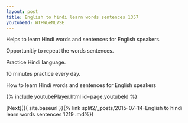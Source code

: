 ```yaml
---
layout: post
title: English to hindi learn words sentences 1357 
youtubeId: WTFWLeNL7SE
---
```

 
 
Helps to learn Hindi words and sentences for English speakers.

Opportunitiy to repeat the words sentences. 

Practice Hindi language. 
 
10 minutes practice every day. 
 
How to learn Hindi words and sentences for English speakers 
 
{% include youtubePlayer.html id=page.youtubeId %}
 
 
[Next]({{ site.baseurl }}{% link  split2/_posts/2015-07-14-English to hindi learn words sentences 1219 .md%})
 
